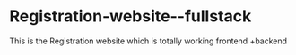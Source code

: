 # Registration-website--fullstack
This  is the Registration website which is totally working frontend +backend

